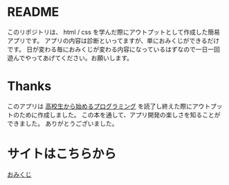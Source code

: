 # README
このリポジトリは、 html / css を学んだ際にアウトプットとして作成した簡易アプリです。
アプリの内容は診断といってますが、単におみくじができるだけです。
日が変わる毎におみくじが変わる内容になっているはずなので一日一回遊んでやってあげてください。お願いします。

# Thanks
このアプリは
[高校生から始めるプログラミング](https://www.amazon.co.jp/dp/4046019557/ref=cm_sw_r_tw_dp_U_x_ZgPsEbGX20FYW)
を読了し終えた際にアウトプットのために作成しました。
この本を通して、アプリ開発の楽しさを知ることができました。
ありがとうございました。

# サイトはこちらから
[おみくじ](https://nnameit.github.io/Omikuzi/)
